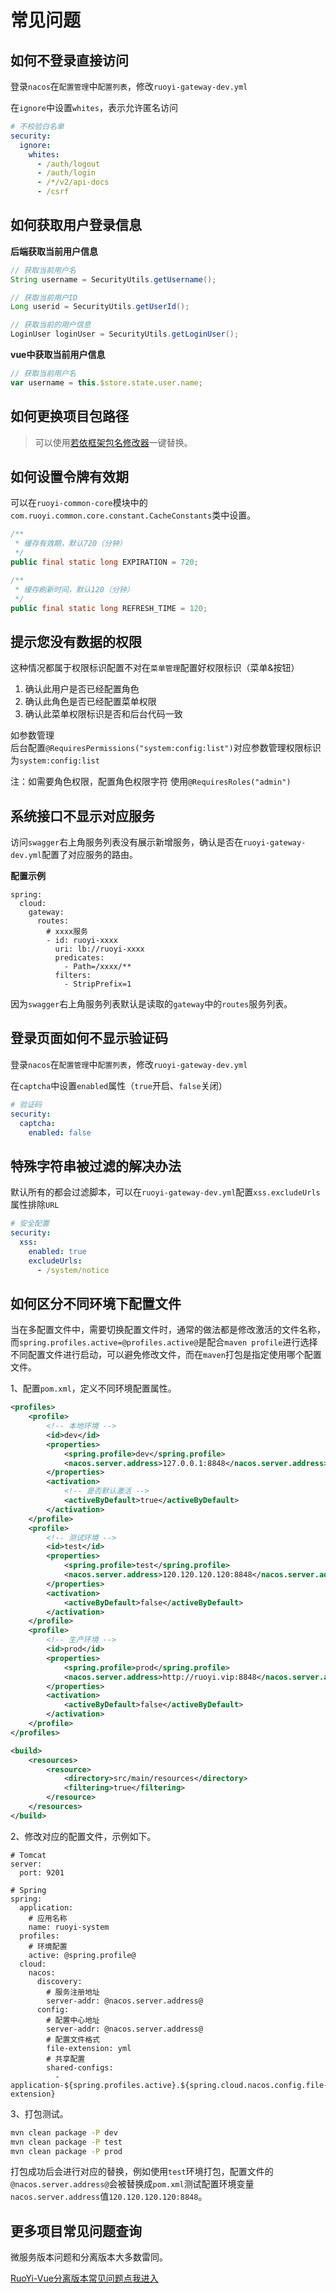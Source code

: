 # 常见问题

## 如何不登录直接访问

登录`nacos`在`配置管理`中`配置列表`，修改`ruoyi-gateway-dev.yml`

在`ignore`中设置`whites`，表示允许匿名访问

```yml
# 不校验白名单
security:
  ignore:
    whites:
      - /auth/logout
      - /auth/login
      - /*/v2/api-docs
      - /csrf
```


## 如何获取用户登录信息

**后端获取当前用户信息**
```java
// 获取当前用户名
String username = SecurityUtils.getUsername();

// 获取当前用户ID
Long userid = SecurityUtils.getUserId();

// 获取当前的用户信息
LoginUser loginUser = SecurityUtils.getLoginUser();
```

**vue中获取当前用户信息**
```javascript
// 获取当前用户名
var username = this.$store.state.user.name;
```

## 如何更换项目包路径

> 可以使用[若依框架包名修改器](https://gitee.com/lpf_project/common-tools)一键替换。


## 如何设置令牌有效期

可以在`ruoyi-common-core`模块中的`com.ruoyi.common.core.constant.CacheConstants`类中设置。

```java
/**
 * 缓存有效期，默认720（分钟）
 */
public final static long EXPIRATION = 720;

/**
 * 缓存刷新时间，默认120（分钟）
 */
public final static long REFRESH_TIME = 120;
```

## 提示您没有数据的权限

这种情况都属于权限标识配置不对在```菜单管理```配置好权限标识（菜单&按钮）
1. 确认此用户是否已经配置角色
2. 确认此角色是否已经配置菜单权限
3. 确认此菜单权限标识是否和后台代码一致  

如参数管理  
后台配置`@RequiresPermissions("system:config:list")`对应参数管理权限标识为`system:config:list`

注：如需要角色权限，配置角色权限字符 使用`@RequiresRoles("admin")`


## 系统接口不显示对应服务

访问`swagger`右上角服务列表没有展示新增服务，确认是否在`ruoyi-gateway-dev.yml`配置了对应服务的路由。

**配置示例**
```yml{5-11}
spring:
  cloud:
    gateway:
      routes:
        # xxxx服务
        - id: ruoyi-xxxx
          uri: lb://ruoyi-xxxx
          predicates:
            - Path=/xxxx/**
          filters:
            - StripPrefix=1
```

因为`swagger`右上角服务列表默认是读取的`gateway`中的`routes`服务列表。


## 登录页面如何不显示验证码

登录`nacos`在`配置管理`中`配置列表`，修改`ruoyi-gateway-dev.yml`

在`captcha`中设置`enabled`属性（`true`开启、`false`关闭）

```yml
# 验证码
security:
  captcha:
    enabled: false
```


## 特殊字符串被过滤的解决办法

默认所有的都会过滤脚本，可以在`ruoyi-gateway-dev.yml`配置`xss.excludeUrls`属性排除`URL`
```yml
# 安全配置
security:
  xss:
    enabled: true
    excludeUrls:
      - /system/notice
```


## 如何区分不同环境下配置文件

当在多配置文件中，需要切换配置文件时，通常的做法都是修改激活的文件名称，而`spring.profiles.active=@profiles.active@`是配合`maven profile`进行选择不同配置文件进行启动，可以避免修改文件，而在`maven`打包是指定使用哪个配置文件。

1、配置`pom.xml`，定义不同环境配置属性。
```xml
<profiles>
	<profile>
		<!-- 本地环境 -->
		<id>dev</id>
		<properties>
			<spring.profile>dev</spring.profile>
			<nacos.server.address>127.0.0.1:8848</nacos.server.address>
		</properties>
		<activation>
			<!-- 是否默认激活 -->
			<activeByDefault>true</activeByDefault>
		</activation>
	</profile>
	<profile>
		<!-- 测试环境 -->
		<id>test</id>
		<properties>
			<spring.profile>test</spring.profile>
			<nacos.server.address>120.120.120.120:8848</nacos.server.address>
		</properties>
		<activation>
			<activeByDefault>false</activeByDefault>
		</activation>
	</profile>
	<profile>
		<!-- 生产环境 -->
		<id>prod</id>
		<properties>
			<spring.profile>prod</spring.profile>
			<nacos.server.address>http://ruoyi.vip:8848</nacos.server.address>
		</properties>
		<activation>
			<activeByDefault>false</activeByDefault>
		</activation>
	</profile>
</profiles>

<build>
    <resources>
        <resource>
            <directory>src/main/resources</directory>
            <filtering>true</filtering>
        </resource>
    </resources>
</build>
```

2、修改对应的配置文件，示例如下。
```yml{12,17,20}
# Tomcat
server:
  port: 9201

# Spring
spring: 
  application:
    # 应用名称
    name: ruoyi-system
  profiles:
    # 环境配置
    active: @spring.profile@
  cloud:
    nacos:
      discovery:
        # 服务注册地址
        server-addr: @nacos.server.address@
      config:
        # 配置中心地址
        server-addr: @nacos.server.address@
        # 配置文件格式
        file-extension: yml
        # 共享配置
        shared-configs:
          - application-${spring.profiles.active}.${spring.cloud.nacos.config.file-extension}
```

3、打包测试。
```sh
mvn clean package -P dev
mvn clean package -P test
mvn clean package -P prod
```

打包成功后会进行对应的替换，例如使用`test`环境打包，配置文件的`@nacos.server.address@`会被替换成`pom.xml`测试配置环境变量`nacos.server.address`值`120.120.120.120:8848`。


## 更多项目常见问题查询

微服务版本问题和分离版本大多数雷同。

[RuoYi-Vue分离版本常见问题点我进入](/ruoyi-vue/other/faq.html)

